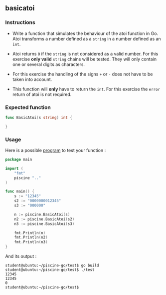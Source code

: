 ## basicatoi

### Instructions

-   Write a function that simulates the behaviour of the atoi function in Go. Atoi transforms a number defined as a `string` in a number defined as an `int`.

-   Atoi returns `0` if the `string` is not considered as a valid number. For this exercise **only valid** `string` chains will be tested. They will only contain one or several digits as characters.

-   For this exercise the handling of the signs `+` or `-` does not have to be taken into account.

-   This function will **only** have to return the `int`. For this exercise the `error` return of atoi is not required.

### Expected function

```go
func BasicAtoi(s string) int {

}
```

### Usage

Here is a possible [program](TODO-LINK) to test your function :

```go
package main

import (
	"fmt"
	piscine ".."
)

func main() {
	s := "12345"
	s2 := "0000000012345"
	s3 := "000000"

	n := piscine.BasicAtoi(s)
	n2 := piscine.BasicAtoi(s2)
	n3 := piscine.BasicAtoi(s3)

	fmt.Println(n)
	fmt.Println(n2)
	fmt.Println(n3)
}
```

And its output :

```console
student@ubuntu:~/piscine-go/test$ go build
student@ubuntu:~/piscine-go/test$ ./test
12345
12345
0
student@ubuntu:~/piscine-go/test$
```
